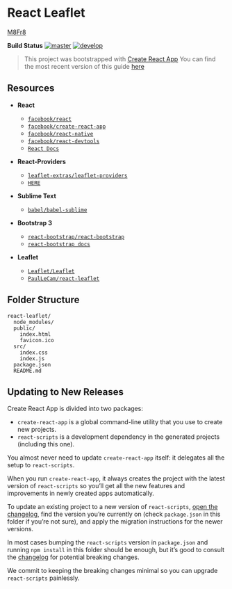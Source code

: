 
# React Leaflet

[M8Fr8](https://patevs.github.io/react-leaflet/ "M8Fr8 Homepage")

**Build Status**
[![master](https://travis-ci.org/patevs/react-leaflet.svg?branch=master)](https://travis-ci.org/patevs/react-leaflet)
[![develop](https://travis-ci.org/patevs/react-leaflet.svg?branch=develop)](https://travis-ci.org/patevs/react-leaflet)

  > This project was bootstrapped with [Create React App](https://github.com/facebookincubator/create-react-app)
  > You can find the most recent version of this guide [here](https://github.com/facebookincubator/create-react-app/blob/master/packages/react-scripts/template/README.md)

## Resources

 * **React**
    * [`facebook/react`](https://github.com/facebook/react)
    * [`facebook/create-react-app`](https://github.com/facebook/create-react-app)
    * [`facebook/react-native`](https://github.com/facebook/react-native)
    * [`facebook/react-devtools`](https://github.com/facebook/react-devtools)
    * [`React Docs`](https://reactjs.org/docs/hello-world.html)

 * **React-Providers**
    * [`leaflet-extras/leaflet-providers`](https://github.com/leaflet-extras/leaflet-providers)
    * [`HERE`](https://developer.here.com/documentation/maps/topics/quick-start.html)
 
 * **Sublime Text**
    * [`babel/babel-sublime`](https://github.com/babel/babel-sublime)

 * **Bootstrap 3**
    * [`react-bootstrap/react-bootstrap`](https://github.com/react-bootstrap/react-bootstrap)
    * [`react-bootstrap docs`](https://react-bootstrap.github.io/getting-started/introduction/)

 * **Leaflet**
    * [`Leaflet/Leaflet`](https://github.com/Leaflet/Leaflet)
    * [`PaulLeCam/react-leaflet`](https://github.com/PaulLeCam/react-leaflet)

## Folder Structure

```
react-leaflet/
  node_modules/
  public/
    index.html
    favicon.ico
  src/
    index.css
    index.js
  package.json
  README.md
```

## Updating to New Releases

Create React App is divided into two packages:

* `create-react-app` is a global command-line utility that you use to create new projects.
* `react-scripts` is a development dependency in the generated projects (including this one).

You almost never need to update `create-react-app` itself: it delegates all the setup to `react-scripts`.

When you run `create-react-app`, it always creates the project with the latest version of `react-scripts` so you’ll get all the new features and improvements in newly created apps automatically.

To update an existing project to a new version of `react-scripts`, [open the changelog](https://github.com/facebookincubator/create-react-app/blob/master/CHANGELOG.md), find the version you’re currently on (check `package.json` in this folder if you’re not sure), and apply the migration instructions for the newer versions.

In most cases bumping the `react-scripts` version in `package.json` and running `npm install` in this folder should be enough, but it’s good to consult the [changelog](https://github.com/facebookincubator/create-react-app/blob/master/CHANGELOG.md) for potential breaking changes.

We commit to keeping the breaking changes minimal so you can upgrade `react-scripts` painlessly.

<br />
<br />